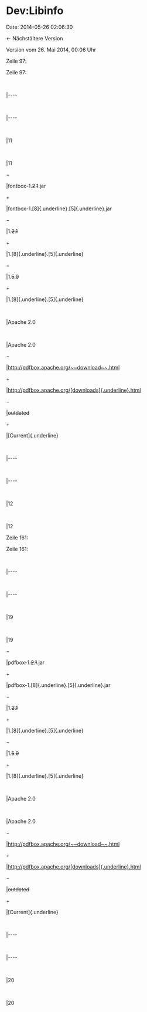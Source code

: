 Dev:Libinfo
===========

Date: 2014-05-26 02:06:30

← Nächstältere Version

Version vom 26. Mai 2014, 00:06 Uhr

Zeile 97:

Zeile 97:

 

<div>

\|\-\-\--

</div>

 

<div>

\|\-\-\--

</div>

 

<div>

\|11

</div>

 

<div>

\|11

</div>

−

<div>

\|fontbox-1.~~2~~.~~1~~.jar

</div>

\+

<div>

\|fontbox-1.[8]{.underline}.[5]{.underline}.jar

</div>

−

<div>

\|1.~~2~~.~~1~~

</div>

\+

<div>

\|1.[8]{.underline}.[5]{.underline}

</div>

−

<div>

\|1.~~5~~.~~0~~

</div>

\+

<div>

\|1.[8]{.underline}.[5]{.underline}

</div>

 

<div>

\|Apache 2.0

</div>

 

<div>

\|Apache 2.0

</div>

−

<div>

\|http://pdfbox.apache.org/~~download~~.html

</div>

\+

<div>

\|http://pdfbox.apache.org/[downloads]{.underline}.html

</div>

−

<div>

\|~~outdated~~

</div>

\+

<div>

\|[Current]{.underline}

</div>

 

<div>

\|\-\-\--

</div>

 

<div>

\|\-\-\--

</div>

 

<div>

\|12

</div>

 

<div>

\|12

</div>

Zeile 161:

Zeile 161:

 

<div>

\|\-\-\--

</div>

 

<div>

\|\-\-\--

</div>

 

<div>

\|19

</div>

 

<div>

\|19

</div>

−

<div>

\|pdfbox-1.~~2~~.~~1~~.jar

</div>

\+

<div>

\|pdfbox-1.[8]{.underline}.[5]{.underline}.jar

</div>

−

<div>

\|1.~~2~~.~~1~~

</div>

\+

<div>

\|1.[8]{.underline}.[5]{.underline}

</div>

−

<div>

\|1.~~5~~.~~0~~

</div>

\+

<div>

\|1.[8]{.underline}.[5]{.underline}

</div>

 

<div>

\|Apache 2.0

</div>

 

<div>

\|Apache 2.0

</div>

−

<div>

\|http://pdfbox.apache.org/~~download~~.html

</div>

\+

<div>

\|http://pdfbox.apache.org/[downloads]{.underline}.html

</div>

−

<div>

\|~~outdated~~

</div>

\+

<div>

\|[Current]{.underline}

</div>

 

<div>

\|\-\-\--

</div>

 

<div>

\|\-\-\--

</div>

 

<div>

\|20

</div>

 

<div>

\|20

</div>
